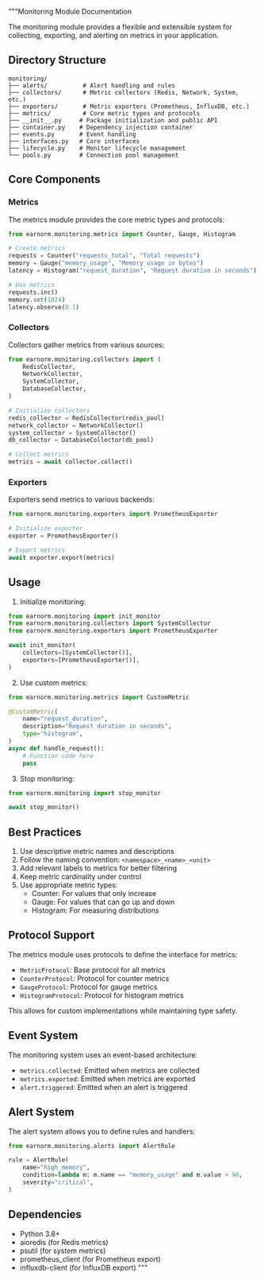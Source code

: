 """Monitoring Module Documentation

The monitoring module provides a flexible and extensible system for collecting, exporting, and alerting on metrics in your application.

## Directory Structure

```
monitoring/
├── alerts/          # Alert handling and rules
├── collectors/      # Metric collectors (Redis, Network, System, etc.)
├── exporters/       # Metric exporters (Prometheus, InfluxDB, etc.)
├── metrics/         # Core metric types and protocols
├── __init__.py     # Package initialization and public API
├── container.py    # Dependency injection container
├── events.py       # Event handling
├── interfaces.py   # Core interfaces
├── lifecycle.py    # Monitor lifecycle management
└── pools.py        # Connection pool management
```

## Core Components

### Metrics

The metrics module provides the core metric types and protocols:

```python
from earnorm.monitoring.metrics import Counter, Gauge, Histogram

# Create metrics
requests = Counter("requests_total", "Total requests")
memory = Gauge("memory_usage", "Memory usage in bytes")
latency = Histogram("request_duration", "Request duration in seconds")

# Use metrics
requests.inc()
memory.set(1024)
latency.observe(0.1)
```

### Collectors

Collectors gather metrics from various sources:

```python
from earnorm.monitoring.collectors import (
    RedisCollector,
    NetworkCollector,
    SystemCollector,
    DatabaseCollector,
)

# Initialize collectors
redis_collector = RedisCollector(redis_pool)
network_collector = NetworkCollector()
system_collector = SystemCollector()
db_collector = DatabaseCollector(db_pool)

# Collect metrics
metrics = await collector.collect()
```

### Exporters

Exporters send metrics to various backends:

```python
from earnorm.monitoring.exporters import PrometheusExporter

# Initialize exporter
exporter = PrometheusExporter()

# Export metrics
await exporter.export(metrics)
```

## Usage

1. Initialize monitoring:

```python
from earnorm.monitoring import init_monitor
from earnorm.monitoring.collectors import SystemCollector
from earnorm.monitoring.exporters import PrometheusExporter

await init_monitor(
    collectors=[SystemCollector()],
    exporters=[PrometheusExporter()],
)
```

2. Use custom metrics:

```python
from earnorm.monitoring.metrics import CustomMetric

@CustomMetric(
    name="request_duration",
    description="Request duration in seconds",
    type="histogram",
)
async def handle_request():
    # Function code here
    pass
```

3. Stop monitoring:

```python
from earnorm.monitoring import stop_monitor

await stop_monitor()
```

## Best Practices

1. Use descriptive metric names and descriptions
2. Follow the naming convention: `<namespace>_<name>_<unit>`
3. Add relevant labels to metrics for better filtering
4. Keep metric cardinality under control
5. Use appropriate metric types:
   - Counter: For values that only increase
   - Gauge: For values that can go up and down
   - Histogram: For measuring distributions

## Protocol Support

The metrics module uses protocols to define the interface for metrics:

- `MetricProtocol`: Base protocol for all metrics
- `CounterProtocol`: Protocol for counter metrics
- `GaugeProtocol`: Protocol for gauge metrics
- `HistogramProtocol`: Protocol for histogram metrics

This allows for custom implementations while maintaining type safety.

## Event System

The monitoring system uses an event-based architecture:

- `metrics.collected`: Emitted when metrics are collected
- `metrics.exported`: Emitted when metrics are exported
- `alert.triggered`: Emitted when an alert is triggered

## Alert System

The alert system allows you to define rules and handlers:

```python
from earnorm.monitoring.alerts import AlertRule

rule = AlertRule(
    name="high_memory",
    condition=lambda m: m.name == "memory_usage" and m.value > 90,
    severity="critical",
)
```

## Dependencies

- Python 3.8+
- aioredis (for Redis metrics)
- psutil (for system metrics)
- prometheus_client (for Prometheus export)
- influxdb-client (for InfluxDB export)
""" 
